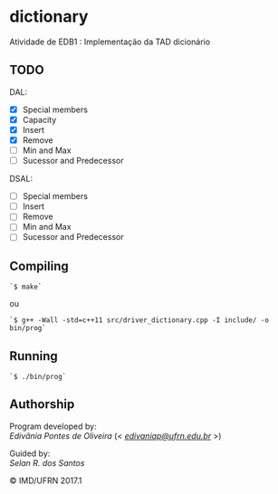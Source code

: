 # dictionary
Atividade de EDB1 : Implementação da TAD dicionário

## TODO
DAL:
- [X] Special members
- [X] Capacity
- [X] Insert
- [X] Remove
- [ ] Min and Max
- [ ] Sucessor and Predecessor

DSAL:
- [ ] Special members
- [ ] Insert
- [ ] Remove
- [ ] Min and Max
- [ ] Sucessor and Predecessor

## Compiling
	`$ make`
ou

	`$ g++ -Wall -std=c++11 src/driver_dictionary.cpp -I include/ -o bin/prog`

## Running
	`$ ./bin/prog`

## Authorship
Program developed by:  
	_Edivânia Pontes de Oliveira_ (< *edivaniap@ufrn.edu.br* >)  

Guided by:  
	_Selan R. dos Santos_

&copy; IMD/UFRN 2017.1
